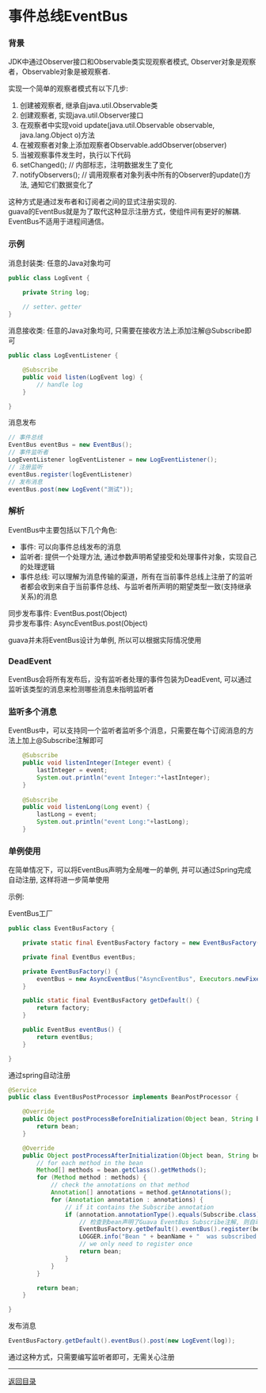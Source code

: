 事件总线EventBus
===

### 背景

JDK中通过Observer接口和Observable类实现观察者模式, Observer对象是观察者，Observable对象是被观察者.  

实现一个简单的观察者模式有以下几步:

1. 创建被观察者, 继承自java.util.Observable类
2. 创建观察者, 实现java.util.Observer接口
3. 在观察者中实现void update(java.util.Observable observable, java.lang.Object o)方法
4. 在被观察者对象上添加观察者Observable.addObserver(observer)
5. 当被观察事件发生时，执行以下代码  
6. setChanged(); // 内部标志，注明数据发生了变化
7. notifyObservers(); // 调用观察者对象列表中所有的Observer的update()方法, 通知它们数据变化了

这种方式是通过发布者和订阅者之间的显式注册实现的.  
guava的EventBus就是为了取代这种显示注册方式，使组件间有更好的解耦.  
EventBus不适用于进程间通信。

### 示例

消息封装类: 任意的Java对象均可  
```java  
public class LogEvent {

	private String log;
	
	// setter、getter
}
```

消息接收类: 任意的Java对象均可, 只需要在接收方法上添加注解@Subscribe即可  
```java  
public class LogEventListener {

	@Subscribe
	public void listen(LogEvent log) {
		// handle log
	}

}
```

消息发布  
```java  
// 事件总线
EventBus eventBus = new EventBus();
// 事件监听者
LogEventListener logEventListener = new LogEventListener();
// 注册监听
eventBus.register(logEventListener)
// 发布消息
eventBus.post(new LogEvent("测试"));
```

### 解析

EventBus中主要包括以下几个角色:  

* 事件: 可以向事件总线发布的消息
* 监听者: 提供一个处理方法, 通过参数声明希望接受和处理事件对象，实现自己的处理逻辑
* 事件总线: 可以理解为消息传输的渠道，所有在当前事件总线上注册了的监听者都会收到来自于当前事件总线、与监听者所声明的期望类型一致(支持继承关系)的消息

同步发布事件: EventBus.post(Object)  
异步发布事件: AsyncEventBus.post(Object)  

guava并未将EventBus设计为单例, 所以可以根据实际情况使用

### DeadEvent

EventBus会将所有发布后，没有监听者处理的事件包装为DeadEvent, 可以通过监听该类型的消息来检测哪些消息未指明监听者

### 监听多个消息
EventBus中，可以支持同一个监听者监听多个消息，只需要在每个订阅消息的方法上加上@Subscribe注解即可  

```java  
    @Subscribe  
    public void listenInteger(Integer event) {  
        lastInteger = event; 
        System.out.println("event Integer:"+lastInteger);
    }  
   
    @Subscribe  
    public void listenLong(Long event) {  
        lastLong = event; 
        System.out.println("event Long:"+lastLong);
    }  
```

### 单例使用

在简单情况下，可以将EventBus声明为全局唯一的单例, 并可以通过Spring完成自动注册, 这样将进一步简单使用

示例:  

EventBus工厂
```java  
public class EventBusFactory {

	private static final EventBusFactory factory = new EventBusFactory();

	private final EventBus eventBus;

	private EventBusFactory() {
		eventBus = new AsyncEventBus("AsyncEventBus", Executors.newFixedThreadPool(5));
	}

	public static final EventBusFactory getDefault() {
		return factory;
	}

	public EventBus eventBus() {
		return eventBus;
	}

}
```

通过spring自动注册  
```java  
@Service  
public class EventBusPostProcessor implements BeanPostProcessor {  

	@Override
	public Object postProcessBeforeInitialization(Object bean, String beanName) throws BeansException {
		return bean;
	}

	@Override
	public Object postProcessAfterInitialization(Object bean, String beanName) throws BeansException {
		// for each method in the bean
		Method[] methods = bean.getClass().getMethods();
		for (Method method : methods) {
			// check the annotations on that method
			Annotation[] annotations = method.getAnnotations();
			for (Annotation annotation : annotations) {
				// if it contains the Subscribe annotation
				if (annotation.annotationType().equals(Subscribe.class)) {
					// 检查到bean声明了Guava EventBus Subscribe注解, 则自动注册到全局的EventBus上
					EventBusFactory.getDefault().eventBus().register(bean);
					LOGGER.info("Bean " + beanName + "  was subscribed to EventBus");
					// we only need to register once
					return bean;
				}
			}
		}

		return bean;
	}

}
```

发布消息  
```java  
EventBusFactory.getDefault().eventBus().post(new LogEvent(log));
```

通过这种方式，只需要编写监听者即可，无需关心注册

------
[返回目录](/README.md)